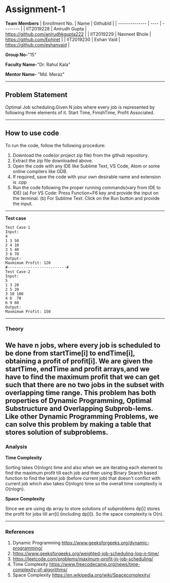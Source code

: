 # Assignment-1

**Team Members**
|   Enrollment No.  |   Name   | GithubId |
|   --------------  |   ----   | -------- |
|    IIT2019228  |   Anirudh Gupta | https://github.com/anirudhkgupta222 |
|    IIT2019229  |   Navneet Bhole | https://github.com/Ephiret | 
|    IIT2019230  |   Eshan Vaid | https://github.com/eshanvaid  |

**Group No-**"15"

**Faculty Name-**"Dr. Rahul Kala"

**Mentor Name-** "Md. Meraz"

---
## Problem Statement
Optimal Job scheduling.Given N jobs where every job is represented by following three elements of it. Start Time, FinishTime, Profit Associated.

---
## How to use code
To run the code, follow the following procedure:
1. Download the code(or project zip file) from the github repository.
2. Extract the zip file downloaded above.
3. Open the code with any IDE like Sublime Text, VS Code, Atom or some online compilers like GDB.
4. If required, save the code with your own desirable name and extension is .cpp
5. Run the code following the proper running commands(vary from IDE to IDE)
(a) For VS Code: Press Function+F6 key and provide the input on the terminal.
(b) For Sublime Text: Click on the Run button and provide the input.
---
**Test case**

```
Test Case-1
Input:
4
1 3 50
2 4 10
3 5 40
3 6 70
Output:
Maxmimum Profit: 120
#--------------------------#
Test Case-2
Input:
5
1 3 20
2 5 20
3 10 100
4 6  70
6 9 60
Output:
Maxmimum Profit: 150
```

---

### Theory
We have n jobs, where every job is scheduled to be done from startTime[i] to endTime[i], obtaining a profit of profit[i]. We are given the startTime, endTime and profit arrays,and we have to find the maximum profit that we can get such that there are no two jobs in the subset with overlapping time range. This problem has both properties of Dynamic Programming, Optimal Substructure and Overlapping Subprob-lems.   Like  other  Dynamic  Programming  Problems,  we can  solve  this  problem  by  making  a  table  that  stores solution of subproblems.
---

### Analysis

**Time Complexity**

Sorting takes O(nlogn) time and also when we are iterating each element to find the maximum profit till each job and then using Binary Search based function to find the latest job (before current job) that doesn't conflict with current job which also takes O(nlogn) time so the overall time complexity is O(nlogn).

**Space Complexity**

Since we are using dp array to store solutions of subproblems dp[i] stores the profit for jobs till arr[i] (including dp[i]). So the space complexity is O(n).

---

### References

1.  Dynamic Programming
    https://www.geeksforgeeks.org/dynamic-programming/
2.  https://www.geeksforgeeks.org/weighted-job-scheduling-log-n-time/
3.  https://leetcode.com/problems/maximum-profit-in-job-scheduling/
4.  Time Complexity
    https://www.freecodecamp.org/news/time-complexity-of-algorithms/
5.  Space Complexity
    https://en.wikipedia.org/wiki/Spacecomplexity/

